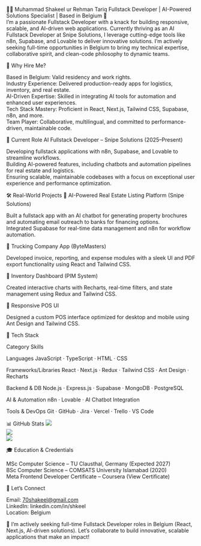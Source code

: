 👨‍💻 Muhammad Shakeel ur Rehman Tariq
Fullstack Developer | AI-Powered Solutions Specialist | Based in Belgium 🚀  
I’m a passionate Fullstack Developer with a knack for building responsive, scalable, and AI-driven web applications. Currently thriving as an AI Fullstack Developer at Snipe Solutions, I leverage cutting-edge tools like n8n, Supabase, and Lovable to deliver innovative solutions. I’m actively seeking full-time opportunities in Belgium to bring my technical expertise, collaborative spirit, and clean-code philosophy to dynamic teams.  

🚀 Why Hire Me?

Based in Belgium: Valid residency and work rights.  
Industry Experience: Delivered production-ready apps for logistics, inventory, and real estate.  
AI-Driven Expertise: Skilled in integrating AI tools for automation and enhanced user experiences.  
Tech Stack Mastery: Proficient in React, Next.js, Tailwind CSS, Supabase, n8n, and more.  
Team Player: Collaborative, multilingual, and committed to performance-driven, maintainable code.


💼 Current Role
AI Fullstack Developer – Snipe Solutions (2025–Present)  

Developing fullstack applications with n8n, Supabase, and Lovable to streamline workflows.  
Building AI-powered features, including chatbots and automation pipelines for real estate and logistics.  
Ensuring scalable, maintainable codebases with a focus on exceptional user experience and performance optimization.


🛠️ Real-World Projects
🔹 AI-Powered Real Estate Listing Platform (Snipe Solutions)

Built a fullstack app with an AI chatbot for generating property brochures and automating email outreach to banks for financing options.  
Integrated Supabase for real-time data management and n8n for workflow automation.

🔹 Trucking Company App (ByteMasters)

Developed invoice, reporting, and expense modules with a sleek UI and PDF export functionality using React and Tailwind CSS.

🔹 Inventory Dashboard (PIM System)

Created interactive charts with Recharts, real-time filters, and state management using Redux and Tailwind CSS.

🔹 Responsive POS UI

Designed a custom POS interface optimized for desktop and mobile using Ant Design and Tailwind CSS.


🧠 Tech Stack



Category
Skills



Languages
JavaScript · TypeScript · HTML · CSS


Frameworks/Libraries
React · Next.js · Redux · Tailwind CSS · Ant Design · Recharts


Backend & DB
Node.js · Express.js · Supabase · MongoDB · PostgreSQL


AI & Automation
n8n · Lovable · AI Chatbot Integration


Tools & DevOps
Git · GitHub · Jira · Vercel · Trello · VS Code


 📊 GitHub Stats
![](https://github-readme-stats.vercel.app/api?username=70shakeel&theme=dark&hide_border=false&include_all_commits=true&count_private=true)<br/>
![](https://github-readme-streak-stats.herokuapp.com/?user=70shakeel&theme=dark&hide_border=false)<br/>
![](https://github-readme-stats.vercel.app/api/top-langs/?username=70shakeel&theme=dark&hide_border=false&include_all_commits=true&count_private=true&layout=compact)


🎓 Education & Credentials

MSc Computer Science – TU Clausthal, Germany (Expected 2027)  
BSc Computer Science – COMSATS University Islamabad (2020)  
Meta Frontend Developer Certificate – Coursera (View Certificate)


🤝 Let’s Connect

Email: 70shakeel@gmail.com  
LinkedIn: linkedin.com/in/shkeel  
Location: Belgium

📌 I’m actively seeking full-time Fullstack Developer roles in Belgium (React, Next.js, AI-driven solutions). Let’s collaborate to build innovative, scalable applications that make an impact!

